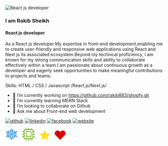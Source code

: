 ![ React js developer](https://media.licdn.com/dms/image/v2/D5616AQHS7_vJpCcvLQ/profile-displaybackgroundimage-shrink_350_1400/profile-displaybackgroundimage-shrink_350_1400/0/1728205587223?e=1733961600&v=beta&t=ld_5fZxbK5K_HOnMLJ2YsLmxbuZkSNCRqfMW7HFUnt8)
### I am Rakib Sheikh
#### React js developer


 As a React js developer.My expertise in front-end development,enabling me to create user-friendly and responsive web applications using React and Next js its associated ecosystem.Beyond my technical proficiency, I am known for my strong communication skills and ability to collaborate 
effectively within a team.I am passionate about continuous growth as a 
developer and eagerly seek opportunities to make meaningful contributions to projects and teams.

Skills: HTML / CSS / Javascript /React.js/Next.js/

- 🔭 I’m currently working on https://github.com/rakib883/shopfy.git 
- 🌱 I’m currently learning MERN Stack 
- 👯 I’m looking to collaborate on Github 
- 💬 Ask me about Front-end web development 


[<img src='https://cdn.jsdelivr.net/npm/simple-icons@3.0.1/icons/github.svg' alt='github' height='40'>](https://github.com/https://github.com/rakib883)  [<img src='https://cdn.jsdelivr.net/npm/simple-icons@3.0.1/icons/linkedin.svg' alt='linkedin' height='40'>](https://www.linkedin.com/in/https://www.linkedin.com/in/rakib883//)  [<img src='https://cdn.jsdelivr.net/npm/simple-icons@3.0.1/icons/facebook.svg' alt='facebook' height='40'>](https://www.facebook.com/www.facebook.com/mdrakibshik.rakib)  [<img src='https://cdn.jsdelivr.net/npm/simple-icons@3.0.1/icons/icloud.svg' alt='website' height='40'>](https://protflio-lyart.vercel.app/)  

<a href='https://archiveprogram.github.com/'><img src='https://raw.githubusercontent.com/acervenky/animated-github-badges/master/assets/acbadge.gif' width='40' height='40'></a> <a href='https://docs.github.com/en/developers'><img src='https://raw.githubusercontent.com/acervenky/animated-github-badges/master/assets/devbadge.gif' width='40' height='40'></a> <a href='https://stars.github.com/'><img src='https://raw.githubusercontent.com/acervenky/animated-github-badges/master/assets/starbadge.gif' width='35' height='35'></a> <a href='https://docs.github.com/en/github/supporting-the-open-source-community-with-github-sponsors'><img src='https://raw.githubusercontent.com/acervenky/animated-github-badges/master/assets/sponsorbadge.gif' width='35' height='35'></a> 

